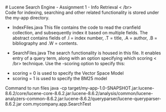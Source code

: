# Lucene Search Engine - Assignment 1 - Info Retrieval < /br>
</br>
Code for indexing, searching and other related functionality is stored under the my-app directory. 

+ IndexFiles.java 
This file contains the code to read the cranfield collection, and subsequently index it based on multiple fields. The abstract contains 
fields of .I = index number, .T = title, .A = author, .B = bibliography and .W = contents. 

+ SearchFiles.java 
The search functionality is housed in this file. It enables entry of a query term, along with an option specifying which scoring < /br> 
technique. Use the -scoring option to specify this:
- scoring = 0 is used to specify the Vector Space Model 
- scoring = 1 is used to specify the BM25 model 

Command to run files java -cp target/my-app-1.0-SNAPSHOT.jar:lucene-8.6.2/core/lucene-core-8.6.2.jar:lucene-8.6.2/analysis/common/lucene-analyzers-common-8.6.2.jar:lucene-8.6.2/queryparser/lucene-queryparser-8.6.2.jar com.mycompany.app.SearchTest
